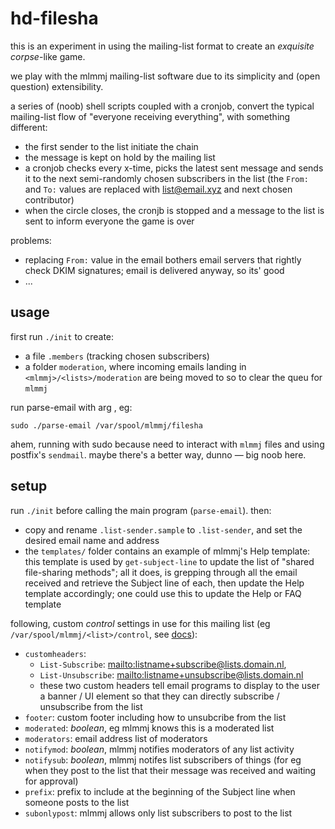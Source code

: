 # hd-filesha

this is an experiment in using the mailing-list format to create an *exquisite corpse*-like game.

we play with the mlmmj mailing-list software due to its simplicity and (open question) extensibility.

a series of (noob) shell scripts coupled with a cronjob, convert the typical mailing-list flow of "everyone receiving everything", with something different:

  - the first sender to the list initiate the chain
  - the message is kept on hold by the mailing list
  - a cronjob checks every x-time, picks the latest sent message and sends it to the next semi-randomly chosen subscribers in the list (the `From:` and `To:` values are replaced with <list@email.xyz> and next chosen contributor)
  - when the circle closes, the cronjb is stopped and a message to the list is sent to inform everyone the game is over


problems: 

  - replacing `From:` value in the email bothers email servers that rightly check DKIM signatures; email is delivered anyway, so its' good
  - ...

## usage

first run `./init` to create:

  - a file `.members` (tracking chosen subscribers)
  - a folder `moderation`, where incoming emails landing in `<mlmmj>/<lists>/moderation` are being moved to so to clear the queu for `mlmmj`

run parse-email with arg <full path to mlmmj list>, eg:

```
sudo ./parse-email /var/spool/mlmmj/filesha
```

ahem, running with sudo because need to interact with `mlmmj` files and using postfix's `sendmail`. maybe there's a better way, dunno — big noob here.

## setup

run `./init` before calling the main program (`parse-email`). then:

  - copy and rename `.list-sender.sample` to `.list-sender`, and set the desired email name and address
  - the `templates/` folder contains an example of mlmmj's Help template: this template is used by `get-subject-line` to update the list of "shared file-sharing methods"; all it does, is grepping through all the email received and retrieve the Subject line of each, then update the Help template accordingly; one could use this to update the Help or FAQ template

following, custom *control* settings in use for this mailing list (eg `/var/spool/mlmmj/<list>/control`, see [docs](http://mlmmj.org/docs/tunables/)):

- `customheaders`:
  - `List-Subscribe`: <mailto:listname+subscribe@lists.domain.nl>,
  - `List-Unsubscribe`: <mailto:listname+unsubscribe@lists.domain.nl>
  - these two custom headers tell email programs to display to the user a banner / UI element so that they can directly subscribe / unsubscribe from the list
- `footer`: custom footer including how to unsubcribe from the list
- `moderated`: *boolean*, eg mlmmj knows this is a moderated list
- `moderators`: email address list of moderators
- `notifymod`: *boolean*, mlmmj notifies moderators of any list activity
- `notifysub`: *boolean*, mlmmj notifes list subscribers of things (for eg when they post to the list that their message was received and waiting for approval)
- `prefix`: prefix to include at the beginning of the Subject line when someone posts to the list
- `subonlypost`: mlmmj allows only list subscribers to post to the list
